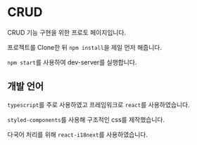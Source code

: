 # CRUD
CRUD 기능 구현을 위한 프로토 페이지입니다.

프로젝트를 Clone한 뒤 `npm install`을 제일 먼저 해줍니다.

`npm start`를 사용하여 dev-server를 실행합니다.

## 개발 언어
`typescript`를 주로 사용하였고 프레임워크로 `react`를 사용하였습니다.

`styled-components`를 사용해 구조적인 css를 제작했습니다.

다국어 처리를 위해 `react-i18next`를 사용하였습니다.